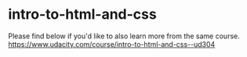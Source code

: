 # intro-to-html-and-css

Please find below if you'd like to also learn more from the same course.<br />
https://www.udacity.com/course/intro-to-html-and-css--ud304
